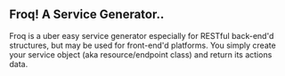 ## Froq! A Service Generator..

Froq is a uber easy service generator especially for RESTful back-end'd structures, but may be used for front-end'd platforms. You simply create your service object (aka resource/endpoint class) and return its actions data.
